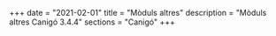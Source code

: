 +++
date        = "2021-02-01"
title       = "Mòduls altres"
description = "Mòduls altres Canigó 3.4.4"
sections    = "Canigó"
+++
